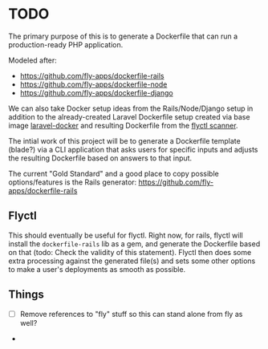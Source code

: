 # TODO

The primary purpose of this is to generate a Dockerfile that can run a production-ready PHP application.

Modeled after:

- https://github.com/fly-apps/dockerfile-rails
- https://github.com/fly-apps/dockerfile-node
- https://github.com/fly-apps/dockerfile-django

We can also take Docker setup ideas from the Rails/Node/Django setup in addition to the already-created Laravel Dockerfile setup created via base image [laravel-docker](https://github.com/fly-apps/laravel-docker) and resulting Dockerfile from the [flyctl scanner](https://github.com/superfly/flyctl/blob/master/scanner/templates/laravel/Dockerfile).

The intial work of this project will be to generate a Dockerfile template (blade?) via a CLI application that asks users for specific inputs and adjusts the resulting Dockerfile based on answers to that input.

The current "Gold Standard" and a good place to copy possible options/features is the Rails generator: https://github.com/fly-apps/dockerfile-rails

## Flyctl

This should eventually be useful for flyctl. Right now, for rails, flyctl will install the `dockerfile-rails` lib as a gem, and generate the Dockerfile based on that (todo: Check the validity of this statement). Flyctl then does some extra processing against the generated file(s) and sets some other options to make a user's deployments as smooth as possible.

## Things

- [ ] Remove references to "fly" stuff so this can stand alone from fly as well?
- 
